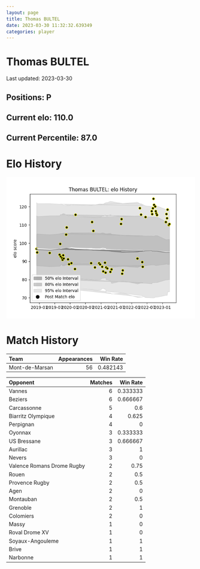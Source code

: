 ```yaml
---  
layout: page  
title: Thomas BULTEL  
date: 2023-03-30 11:32:32.639349  
categories: player  
---
```

# Thomas BULTEL


Last updated: 2023-03-30
## Positions: P

## Current elo: 110.0

## Current Percentile: 87.0

# Elo History


![elo history](history_ThomasBULTEL.png)
# Match History


| Team           |   Appearances |   Win Rate |
|:---------------|--------------:|-----------:|
| Mont-de-Marsan |            56 |   0.482143 |

| Opponent                   |   Matches |   Win Rate |
|:---------------------------|----------:|-----------:|
| Vannes                     |         6 |   0.333333 |
| Beziers                    |         6 |   0.666667 |
| Carcassonne                |         5 |   0.6      |
| Biarritz Olympique         |         4 |   0.625    |
| Perpignan                  |         4 |   0        |
| Oyonnax                    |         3 |   0.333333 |
| US Bressane                |         3 |   0.666667 |
| Aurillac                   |         3 |   1        |
| Nevers                     |         3 |   0        |
| Valence Romans Drome Rugby |         2 |   0.75     |
| Rouen                      |         2 |   0.5      |
| Provence Rugby             |         2 |   0.5      |
| Agen                       |         2 |   0        |
| Montauban                  |         2 |   0.5      |
| Grenoble                   |         2 |   1        |
| Colomiers                  |         2 |   0        |
| Massy                      |         1 |   0        |
| Roval Drome XV             |         1 |   0        |
| Soyaux-Angouleme           |         1 |   1        |
| Brive                      |         1 |   1        |
| Narbonne                   |         1 |   1        |